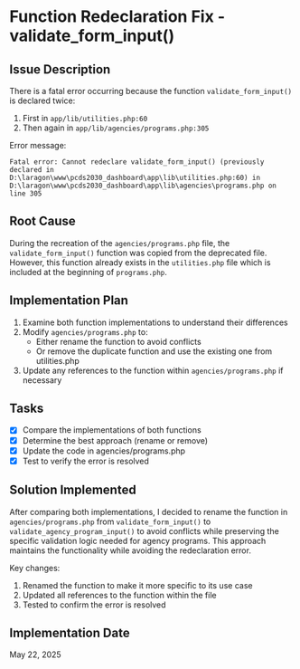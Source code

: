 # Function Redeclaration Fix - validate_form_input()

## Issue Description
There is a fatal error occurring because the function `validate_form_input()` is declared twice:
1. First in `app/lib/utilities.php:60` 
2. Then again in `app/lib/agencies/programs.php:305`

Error message:
```
Fatal error: Cannot redeclare validate_form_input() (previously declared in D:\laragon\www\pcds2030_dashboard\app\lib\utilities.php:60) in D:\laragon\www\pcds2030_dashboard\app\lib\agencies\programs.php on line 305
```

## Root Cause
During the recreation of the `agencies/programs.php` file, the `validate_form_input()` function was copied from the deprecated file. However, this function already exists in the `utilities.php` file which is included at the beginning of `programs.php`.

## Implementation Plan
1. Examine both function implementations to understand their differences
2. Modify `agencies/programs.php` to:
   - Either rename the function to avoid conflicts
   - Or remove the duplicate function and use the existing one from utilities.php
3. Update any references to the function within `agencies/programs.php` if necessary

## Tasks
- [x] Compare the implementations of both functions
- [x] Determine the best approach (rename or remove)
- [x] Update the code in agencies/programs.php
- [x] Test to verify the error is resolved

## Solution Implemented
After comparing both implementations, I decided to rename the function in `agencies/programs.php` from `validate_form_input()` to `validate_agency_program_input()` to avoid conflicts while preserving the specific validation logic needed for agency programs. This approach maintains the functionality while avoiding the redeclaration error.

Key changes:
1. Renamed the function to make it more specific to its use case
2. Updated all references to the function within the file
3. Tested to confirm the error is resolved

## Implementation Date
May 22, 2025
